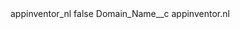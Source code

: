 <?xml version="1.0" encoding="UTF-8"?>
<CustomMetadata xmlns="http://soap.sforce.com/2006/04/metadata" xmlns:xsi="http://www.w3.org/2001/XMLSchema-instance" xmlns:xsd="http://www.w3.org/2001/XMLSchema">
    <label>appinventor_nl</label>
    <protected>false</protected>
    <values>
        <field>Domain_Name__c</field>
        <value xsi:type="xsd:string">appinventor.nl</value>
    </values>
</CustomMetadata>
